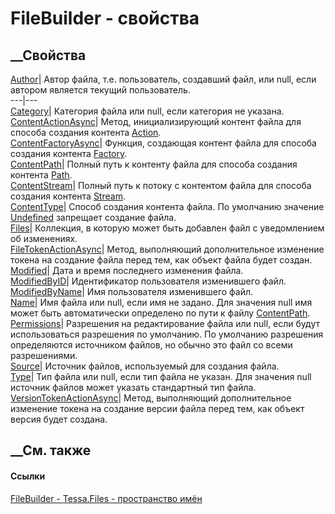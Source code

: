 # FileBuilder - свойства
##  __Свойства
[Author](P_Tessa_Files_FileBuilder_Author.htm)|  Автор файла, т.е.
пользователь, создавший файл, или null, если автором является текущий
пользователь.  
---|---  
[Category](P_Tessa_Files_FileBuilder_Category.htm)|  Категория файла или null,
если категория не указана.  
[ContentActionAsync](P_Tessa_Files_FileBuilder_ContentActionAsync.htm)|
Метод, инициализирующий контент файла для способа создания контента
[Action](T_Tessa_Files_FileBuilder_ContentCreationType.htm).  
[ContentFactoryAsync](P_Tessa_Files_FileBuilder_ContentFactoryAsync.htm)|
Функция, создающая контент файла для способа создания контента
[Factory](T_Tessa_Files_FileBuilder_ContentCreationType.htm).  
[ContentPath](P_Tessa_Files_FileBuilder_ContentPath.htm)|  Полный путь к
контенту файла для способа создания контента
[Path](T_Tessa_Files_FileBuilder_ContentCreationType.htm).  
[ContentStream](P_Tessa_Files_FileBuilder_ContentStream.htm)|  Полный путь к
потоку с контентом файла для способа создания контента
[Stream](T_Tessa_Files_FileBuilder_ContentCreationType.htm).  
[ContentType](P_Tessa_Files_FileBuilder_ContentType.htm)|  Способ создания
контента файла. По умолчанию значение
[Undefined](T_Tessa_Files_FileBuilder_ContentCreationType.htm) запрещает
создание файла.  
[Files](P_Tessa_Files_FileBuilder_Files.htm)|  Коллекция, в которую может быть
добавлен файл с уведомлением об изменениях.  
[FileTokenActionAsync](P_Tessa_Files_FileBuilder_FileTokenActionAsync.htm)|
Метод, выполняющий дополнительное изменение токена на создание файла перед
тем, как объект файла будет создан.  
[Modified](P_Tessa_Files_FileBuilder_Modified.htm)|  Дата и время последнего
изменения файла.  
[ModifiedByID](P_Tessa_Files_FileBuilder_ModifiedByID.htm)|  Идентификатор
пользователя изменившего файл.  
[ModifiedByName](P_Tessa_Files_FileBuilder_ModifiedByName.htm)|  Имя
пользователя изменившего файл.  
[Name](P_Tessa_Files_FileBuilder_Name.htm)|  Имя файла или null, если имя не
задано. Для значения null имя может быть автоматически определено по пути к
файлу [ContentPath](P_Tessa_Files_FileBuilder_ContentPath.htm).  
[Permissions](P_Tessa_Files_FileBuilder_Permissions.htm)|  Разрешения на
редактирование файла или null, если будут использоваться разрешения по
умолчанию. По умолчанию разрешения определяются источником файлов, но обычно
это файл со всеми разрешениями.  
[Source](P_Tessa_Files_FileBuilder_Source.htm)|  Источник файлов, используемый
для создания файла.  
[Type](P_Tessa_Files_FileBuilder_Type.htm)|  Тип файла или null, если тип
файла не указан. Для значения null источник файлов может указать стандартный
тип файла.  
[VersionTokenActionAsync](P_Tessa_Files_FileBuilder_VersionTokenActionAsync.htm)|
Метод, выполняющий дополнительное изменение токена на создание версии файла
перед тем, как объект версия будет создана.  
## __См. также
#### Ссылки
[FileBuilder - ](T_Tessa_Files_FileBuilder.htm)
[Tessa.Files - пространство имён](N_Tessa_Files.htm)
